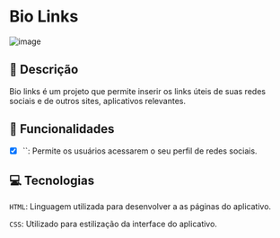 # Bio Links
![image](https://github.com/user-attachments/assets/2ceb27a9-57e9-4ccf-bcf9-50301e77d368)


## 📑 Descrição

Bio links é um projeto que permite inserir os links úteis de suas redes sociais e de outros sites, aplicativos relevantes.

## 🎯 Funcionalidades

- [x] ``: Permite os usuários acessarem o seu perfil de redes sociais.

## 💻 Tecnologias 

`HTML`: Linguagem utilizada para desenvolver a as páginas do aplicativo.

`CSS`: Utilizado para estilização da interface do aplicativo.

<!-- ## 🛠️ Etapas realizadas

```
Contratos > Plantas > Orçamentos > Topologia > Protótipo > Front-end 
```
-->

<!--
## 🎨 Link do Figma

https://www.figma.com/design/OK5a7cvNkvS6UhWHSy6pzr/F%C3%A1brica-de-software?node-id=0-1&t=RW1Sz9RdGMKl92nB-1
-->
